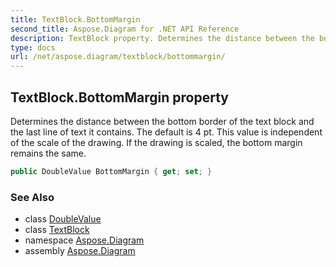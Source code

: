 ```yaml
---
title: TextBlock.BottomMargin
second_title: Aspose.Diagram for .NET API Reference
description: TextBlock property. Determines the distance between the bottom border of the text block and the last line of text it contains. The default is 4 pt. This value is independent of the scale of the drawing. If the drawing is scaled the bottom margin remains the same
type: docs
url: /net/aspose.diagram/textblock/bottommargin/
---
```

## TextBlock.BottomMargin property

Determines the distance between the bottom border of the text block and the last line of text it contains. The default is 4 pt. This value is independent of the scale of the drawing. If the drawing is scaled, the bottom margin remains the same.

```csharp
public DoubleValue BottomMargin { get; set; }
```

### See Also

* class [DoubleValue](../../doublevalue/)
* class [TextBlock](../)
* namespace [Aspose.Diagram](../../textblock/)
* assembly [Aspose.Diagram](../../../)


